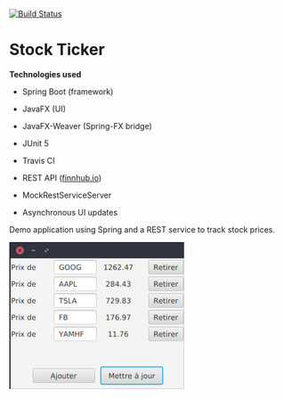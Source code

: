[![Build Status](https://travis-ci.com/LeMikaelF/spring-stock-ticker.svg?branch=master)](https://travis-ci.com/LeMikaelF/spring-stock-ticker)

# Stock Ticker

**Technologies used**
- Spring Boot (framework)
- JavaFX (UI)
- JavaFX-Weaver (Spring-FX bridge)
- JUnit 5
- Travis CI


- REST API ([finnhub.io](https://finnhub.io/))
- MockRestServiceServer
- Asynchronous UI updates


Demo application using Spring and a REST service to track stock prices.

![screenshot](img/Screenshot.png)
